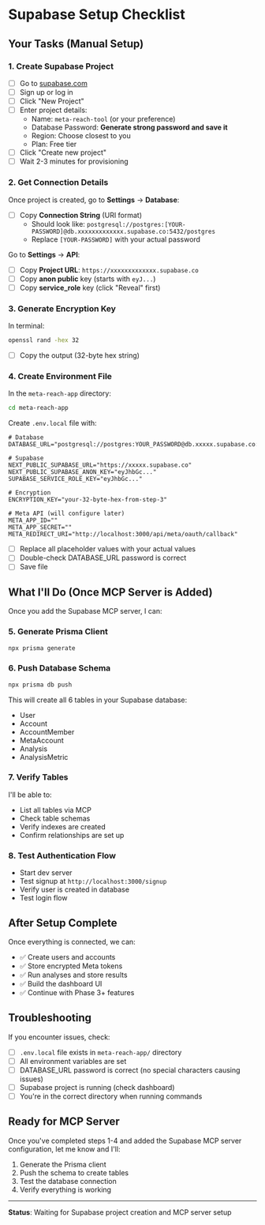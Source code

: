 # Supabase Setup Checklist

## Your Tasks (Manual Setup)

### 1. Create Supabase Project
- [ ] Go to [supabase.com](https://supabase.com)
- [ ] Sign up or log in
- [ ] Click "New Project"
- [ ] Enter project details:
  - Name: `meta-reach-tool` (or your preference)
  - Database Password: **Generate strong password and save it**
  - Region: Choose closest to you
  - Plan: Free tier
- [ ] Click "Create new project"
- [ ] Wait 2-3 minutes for provisioning

### 2. Get Connection Details
Once project is created, go to **Settings** → **Database**:

- [ ] Copy **Connection String** (URI format)
  - Should look like: `postgresql://postgres:[YOUR-PASSWORD]@db.xxxxxxxxxxxxx.supabase.co:5432/postgres`
  - Replace `[YOUR-PASSWORD]` with your actual password

Go to **Settings** → **API**:

- [ ] Copy **Project URL**: `https://xxxxxxxxxxxxx.supabase.co`
- [ ] Copy **anon public** key (starts with `eyJ...`)
- [ ] Copy **service_role** key (click "Reveal" first)

### 3. Generate Encryption Key
In terminal:
```bash
openssl rand -hex 32
```
- [ ] Copy the output (32-byte hex string)

### 4. Create Environment File

In the `meta-reach-app` directory:

```bash
cd meta-reach-app
```

Create `.env.local` file with:

```env
# Database
DATABASE_URL="postgresql://postgres:YOUR_PASSWORD@db.xxxxx.supabase.co:5432/postgres"

# Supabase
NEXT_PUBLIC_SUPABASE_URL="https://xxxxx.supabase.co"
NEXT_PUBLIC_SUPABASE_ANON_KEY="eyJhbGc..."
SUPABASE_SERVICE_ROLE_KEY="eyJhbGc..."

# Encryption
ENCRYPTION_KEY="your-32-byte-hex-from-step-3"

# Meta API (will configure later)
META_APP_ID=""
META_APP_SECRET=""
META_REDIRECT_URI="http://localhost:3000/api/meta/oauth/callback"
```

- [ ] Replace all placeholder values with your actual values
- [ ] Double-check DATABASE_URL password is correct
- [ ] Save file

## What I'll Do (Once MCP Server is Added)

Once you add the Supabase MCP server, I can:

### 5. Generate Prisma Client
```bash
npx prisma generate
```

### 6. Push Database Schema
```bash
npx prisma db push
```
This will create all 6 tables in your Supabase database:
- User
- Account
- AccountMember
- MetaAccount
- Analysis
- AnalysisMetric

### 7. Verify Tables
I'll be able to:
- List all tables via MCP
- Check table schemas
- Verify indexes are created
- Confirm relationships are set up

### 8. Test Authentication Flow
- Start dev server
- Test signup at `http://localhost:3000/signup`
- Verify user is created in database
- Test login flow

## After Setup Complete

Once everything is connected, we can:
- ✅ Create users and accounts
- ✅ Store encrypted Meta tokens
- ✅ Run analyses and store results
- ✅ Build the dashboard UI
- ✅ Continue with Phase 3+ features

## Troubleshooting

If you encounter issues, check:
- [ ] `.env.local` file exists in `meta-reach-app/` directory
- [ ] All environment variables are set
- [ ] DATABASE_URL password is correct (no special characters causing issues)
- [ ] Supabase project is running (check dashboard)
- [ ] You're in the correct directory when running commands

## Ready for MCP Server

Once you've completed steps 1-4 and added the Supabase MCP server configuration, let me know and I'll:
1. Generate the Prisma client
2. Push the schema to create tables
3. Test the database connection
4. Verify everything is working

---

**Status**: Waiting for Supabase project creation and MCP server setup


